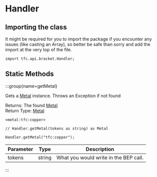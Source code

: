 # Handler

## Importing the class

It might be required for you to import the package if you encounter any issues (like casting an Array), so better be safe than sorry and add the import at the very top of the file.
```zenscript
import tfc.api.bracket.Handler;
```


## Static Methods

:::group{name=getMetal}

Gets a [Metal](/mods/TFCTweaker/Api/Expansion/Metal) instance. Throws an Exception if not found

Returns: The found [Metal](/mods/TFCTweaker/Api/Expansion/Metal)  
Return Type: [Metal](/mods/TFCTweaker/Api/Expansion/Metal)

```zenscript
<metal:tfc:copper>

// Handler.getMetal(tokens as string) as Metal

Handler.getMetal("tfc:copper");
```

| Parameter |  Type  |              Description              |
|-----------|--------|---------------------------------------|
| tokens    | string | What you would write in the BEP call. |


:::


